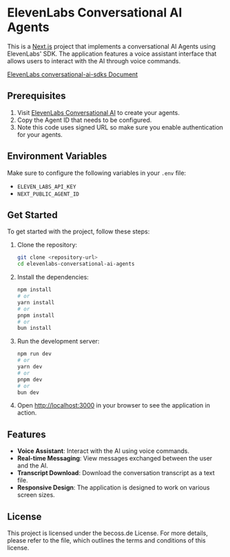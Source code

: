 # ElevenLabs Conversational AI Agents

This is a [Next.js](https://nextjs.org/) project that implements a conversational AI Agents using ElevenLabs' SDK. The application features a voice assistant interface that allows users to interact with the AI through voice commands.

[ElevenLabs conversational-ai-sdks Document](https://elevenlabs.io/docs/conversational-ai-sdks/javascript/client-sdk)



## Prerequisites

1. Visit [ElevenLabs Conversational AI](https://elevenlabs.io/app/conversational-ai) to create your agents.
2. Copy the Agent ID that needs to be configured.
3. Note this code uses signed URL so make sure you enable authentication for your agents.

## Environment Variables

Make sure to configure the following variables in your `.env` file:

- `ELEVEN_LABS_API_KEY`
- `NEXT_PUBLIC_AGENT_ID`

## Get Started

To get started with the project, follow these steps:

1. Clone the repository:

   ```bash
   git clone <repository-url>
   cd elevenlabs-conversational-ai-agents
   ```

2. Install the dependencies:

   ```bash
   npm install
   # or
   yarn install
   # or
   pnpm install
   # or
   bun install
   ```

3. Run the development server:

   ```bash
   npm run dev
   # or
   yarn dev
   # or
   pnpm dev
   # or
   bun dev
   ```

4. Open [http://localhost:3000](http://localhost:3000) in your browser to see the application in action.

## Features

- **Voice Assistant**: Interact with the AI using voice commands.
- **Real-time Messaging**: View messages exchanged between the user and the AI.
- **Transcript Download**: Download the conversation transcript as a text file.
- **Responsive Design**: The application is designed to work on various screen sizes.

## License

This project is licensed under the becoss.de License. For more details, please refer to the file, which outlines the terms and conditions of this license.
